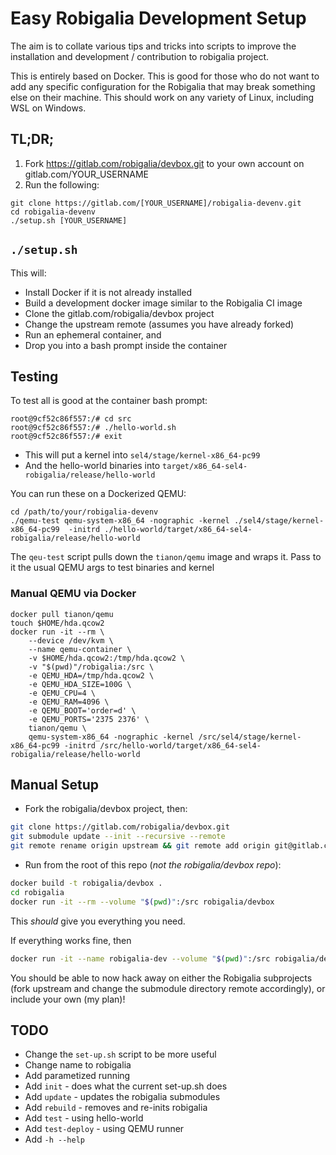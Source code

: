 # Easy Robigalia Development Setup

The aim is to collate various tips and tricks into scripts to improve the installation and development / contribution to robigalia project. 

This is entirely based on Docker. This is good for those who do not want to add any specific configuration for the Robigalia that may break something else on their machine. This should work on any variety of Linux, including WSL on Windows.

## TL;DR;

1. Fork https://gitlab.com/robigalia/devbox.git to your own account on gitlab.com/YOUR_USERNAME
1. Run the following:

```$bash
git clone https://gitlab.com/[YOUR_USERNAME]/robigalia-devenv.git
cd robigalia-devenv
./setup.sh [YOUR_USERNAME]
```

## ``./setup.sh``

This will:

- Install Docker if it is not already installed
- Build a development docker image similar to the Robigalia CI image
- Clone the gitlab.com/robigalia/devbox project
- Change the upstream remote (assumes you have already forked)
- Run an ephemeral container, and
- Drop you into a bash prompt inside the container

## Testing

To test all is good at the container bash prompt:

```$bash
root@9cf52c86f557:/# cd src
root@9cf52c86f557:/# ./hello-world.sh
root@9cf52c86f557:/# exit
```

- This will put a kernel into `sel4/stage/kernel-x86_64-pc99`
- And the hello-world binaries into `target/x86_64-sel4-robigalia/release/hello-world`

You can run these on a Dockerized QEMU:

```$bash
cd /path/to/your/robigalia-devenv
./qemu-test qemu-system-x86_64 -nographic -kernel ./sel4/stage/kernel-x86_64-pc99  -initrd ./hello-world/target/x86_64-sel4-robigalia/release/hello-world
```

The ``qeu-test`` script pulls down the ``tianon/qemu`` image and wraps it. Pass to it the usual QEMU args to test binaries and kernel

### Manual QEMU via Docker

```$bash
docker pull tianon/qemu
touch $HOME/hda.qcow2
docker run -it --rm \
    --device /dev/kvm \
    --name qemu-container \
    -v $HOME/hda.qcow2:/tmp/hda.qcow2 \
    -v "$(pwd)"/robigalia:/src \
    -e QEMU_HDA=/tmp/hda.qcow2 \
    -e QEMU_HDA_SIZE=100G \
    -e QEMU_CPU=4 \
    -e QEMU_RAM=4096 \
    -e QEMU_BOOT='order=d' \
    -e QEMU_PORTS='2375 2376' \
    tianon/qemu \
    qemu-system-x86_64 -nographic -kernel /src/sel4/stage/kernel-x86_64-pc99 -initrd /src/hello-world/target/x86_64-sel4-robigalia/release/hello-world
```

## Manual Setup

- Fork the robigalia/devbox project, then:

```bash
git clone https://gitlab.com/robigalia/devbox.git
git submodule update --init --recursive --remote
git remote rename origin upstream && git remote add origin git@gitlab.com:[YOUR_USERNAME]/devbox.git && git fetch origin && git branch -u origin/master master
```

- Run from the root of this repo (*not the robigalia/devbox repo*):

```bash
docker build -t robigalia/devbox .
cd robigalia
docker run -it --rm --volume "$(pwd)":/src robigalia/devbox
```

This *should* give you everything you need.

If everything works fine, then

```bash
docker run -it --name robigalia-dev --volume "$(pwd)":/src robigalia/devbox
```

You should be able to now hack away on either the Robigalia subprojects (fork upstream and change the submodule directory remote accordingly), or include your own (my plan)!

## TODO

- Change the ``set-up.sh`` script to be more useful
- Change name to robigalia
- Add parametized running
- Add ``init`` - does what the current set-up.sh does
- Add ``update`` - updates the robigalia submodules
- Add ``rebuild`` - removes and re-inits robigalia
- Add ``test`` - using hello-world
- Add ``test-deploy`` - using QEMU runner
- Add ``-h --help``
